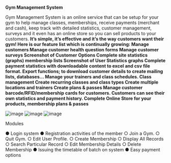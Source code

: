 **Gym Management System**

Gym Management System is an online service that can be setup for your gym to help manage classes, memberships, receive payments (merchant and cash), keep track with detailed statistics, customer management, surveys and it even has an online store so you can sell products to your customers.
 **It’s simple, it’s effective and it’s the way customers want their gym! 
 Here is our feature list which is continually growing: 
 Manage customers 
 Manage customer health question forms 
 Manage customer surveys 
 Screenshot of Customer Options 
 Complete site statistics (graphs) membership lists 
 Screenshot of User Statistics graphs
 Complete payment statistics with downloadable content to excel and csv file format. 
 Export functions; to download customer details to create mailing lists, databases… 
 Manage your trainers and class schedules. 
 Class management 
 Create recurring classes and class types 
 Create multiple locations and trainers 
 Create plans & passes 
 Manage customer barcode/RFID/membership cards for customers. 
 Customers can see their own statistics and payment history. Complete Online Store for your products, membership plans & passes**

 ![image](https://github.com/vishnuvardhan1606/Gym-Management-System/assets/149487193/442b1a11-4780-4379-a4e1-8feca128067f)
![image](https://github.com/vishnuvardhan1606/Gym-Management-System/assets/149487193/88a1aa53-9745-4eef-b1c8-816d98030a4b)
![image](https://github.com/vishnuvardhan1606/Gym-Management-System/assets/149487193/6d6767d0-2ea3-4b75-b14b-84328c957872)

Modules

● Login system
● Registration activities of the member
○ Join a Gym.
○ Quit Gym.
○ Edit User Profile.
○ Create Membership
○ Display All Records
○ Search Particular Record
○ Edit Membership Details
○ Delete Membership
● Issuing the timetable of batch on system
● Easy payment options
